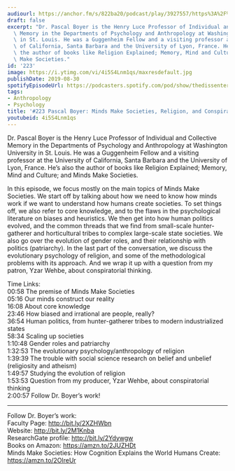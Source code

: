 ```yaml
---
audiourl: https://anchor.fm/s/822ba20/podcast/play/3927557/https%3A%2F%2Fd3ctxlq1ktw2nl.cloudfront.net%2Fproduction%2F2019-6-20%2F19166397-44100-2-3615b13d5b3dd.m4a
draft: false
excerpt: "Dr. Pascal Boyer is the Henry Luce Professor of Individual and Collective\
  \ Memory in the Departments of Psychology and Anthropology at Washington University\
  \ in St. Louis. He was a Guggenheim Fellow and a visiting professor at the University\
  \ of California, Santa Barbara and the University of Lyon, France. He\u2019s also\
  \ the author of books like Religion Explained; Memory, Mind and Culture; and Minds\
  \ Make Societies."
id: '223'
image: https://i.ytimg.com/vi/4i5S4Lnm1qs/maxresdefault.jpg
publishDate: 2019-08-30
spotifyEpisodeUrl: https://podcasters.spotify.com/pod/show/thedissenter/episodes/223-Pascal-Boyer-Minds-Make-Societies--Religion--And-Conspiracy-Theories-e4mc25
tags:
- Anthropology
- Psychology
title: '#223 Pascal Boyer: Minds Make Societies, Religion, and Conspiracy Theories'
youtubeid: 4i5S4Lnm1qs
---
```

<div class="timelinks">

Dr. Pascal Boyer is the Henry Luce Professor of Individual and Collective Memory in the Departments of Psychology and Anthropology at Washington University in St. Louis. He was a Guggenheim Fellow and a visiting professor at the University of California, Santa Barbara and the University of Lyon, France. He’s also the author of books like Religion Explained; Memory, Mind and Culture; and Minds Make Societies.

In this episode, we focus mostly on the main topics of Minds Make Societies. We start off by talking about how we need to know how minds work if we want to understand how humans create societies. To set things off, we also refer to core knowledge, and to the flaws in the psychological literature on biases and heuristics. We then get into how human politics evolved, and the common threads that we find from small-scale hunter-gatherer and horticultural tribes to complex large-scale state societies. We also go over the evolution of gender roles, and their relationship with politics (patriarchy). In the last part of the conversation, we discuss the evolutionary psychology of religion, and some of the methodological problems with its approach. And we wrap it up with a question from my patron, Yzar Wehbe, about conspiratorial thinking.

Time Links:  
<time>00:58</time> The premise of Minds Make Societies  
<time>05:16</time> Our minds construct our reality  
<time>16:08</time> About core knowledge                               
<time>23:46</time> How biased and irrational are people, really?  
<time>36:54</time> Human politics, from hunter-gatherer tribes to modern industrialized states  
<time>58:34</time> Scaling up societies  
<time>1:10:48</time> Gender roles and patriarchy  
<time>1:32:53</time> The evolutionary psychology/anthropology of religion  
<time>1:39:39</time> The trouble with social science research on belief and unbelief (religiosity and atheism)  
<time>1:49:57</time> Studying the evolution of religion  
<time>1:53:53</time> Question from my producer, Yzar Wehbe, about conspiratorial thinking  
<time>2:00:57</time> Follow Dr. Boyer’s work!

---

Follow Dr. Boyer’s work:  
Faculty Page: http://bit.ly/2XZHWbn  
Website: http://bit.ly/2M1Knba  
ResearchGate profile: http://bit.ly/2Ydywgw  
Books on Amazon: https://amzn.to/2JUZHDt  
Minds Make Societies: How Cognition Explains the World Humans Create: https://amzn.to/2OlreUr
</div>

